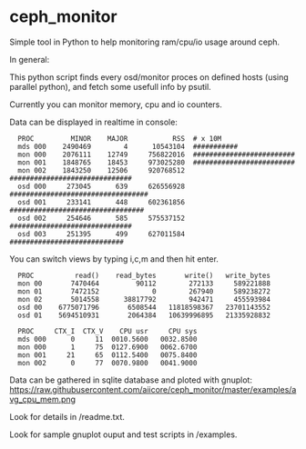 # ceph_monitor
Simple tool in Python to help monitoring ram/cpu/io usage around ceph.

In general:

This python script finds every osd/monitor proces on defined hosts
(using parallel python), and fetch some usefull info by psutil.

Currently you can monitor memory, cpu and io counters.

Data can be displayed in realtime in console:

```
  PROC         MINOR    MAJOR           RSS  # x 10M
  mds 000    2490469        4      10543104  ###########
  mon 000    2076111    12749     756822016  #########################
  mon 001    1848765    18453     973025280  #########################
  mon 002    1843250    12506     920768512  ##############################
  osd 000     273045      639     626556928  ##################################
  osd 001     233141      448     602361856  #################################
  osd 002     254646      585     575537152  ##############################
  osd 003     251395      499     627011584  ############################
```

You can switch views by typing i,c,m and then hit enter.

```
  PROC          read()    read_bytes       write()   write_bytes
  mon 00       7470464         90112        272133     589221888
  mon 01       7472152             0        267940     589238272
  mon 02       5014558      38817792        942471     455593984
  osd 00    6775071796       6508544   11818598367   23701143552
  osd 01    5694510931       2064384   10639996895   21335928832

  PROC     CTX_I  CTX_V    CPU usr     CPU sys
  mds 000      0     11  0010.5600   0032.8500
  mon 000      1     75  0127.6900   0062.6700
  mon 001     21     65  0112.5400   0075.8400
  mon 002      0     77  0070.9800   0041.9000
```

Data can be gathered in sqlite database and ploted with gnuplot: https://raw.githubusercontent.com/aiicore/ceph_monitor/master/examples/avg_cpu_mem.png

Look for details in /readme.txt.

Look for sample gnuplot ouput and test scripts in /examples.
